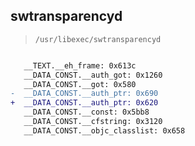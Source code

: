 ## swtransparencyd

> `/usr/libexec/swtransparencyd`

```diff

   __TEXT.__eh_frame: 0x613c
   __DATA_CONST.__auth_got: 0x1260
   __DATA_CONST.__got: 0x580
-  __DATA_CONST.__auth_ptr: 0x690
+  __DATA_CONST.__auth_ptr: 0x620
   __DATA_CONST.__const: 0x5bb8
   __DATA_CONST.__cfstring: 0x3120
   __DATA_CONST.__objc_classlist: 0x658

```
